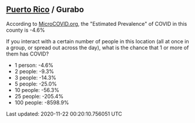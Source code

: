 
## [Puerto Rico](/united-states/puerto-rico) / Gurabo

According to [MicroCOVID.org](http://microcovid.org),
the "Estimated Prevalence" of COVID in this county is -4.6%

If you interact with a certain number of people in this location
(all at once in a group, or spread out across the day), what is the chance that
1 or more of them has COVID?

- 1 person: -4.6%
- 2 people: -9.3%
- 3 people: -14.3%
- 5 people: -25.0%
- 10 people: -56.3%
- 25 people: -205.4%
- 100 people: -8598.9%

Last updated: 2020-11-22 00:20:10.756051 UTC
